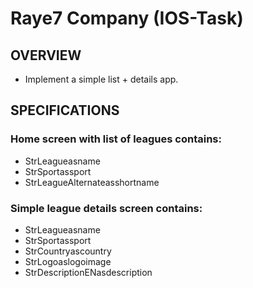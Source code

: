 # Raye7 Company (IOS-Task)


## OVERVIEW
- Implement a simple list + details app.
## SPECIFICATIONS
### Home screen with list of leagues contains: 
- StrLeagueasname
- StrSportassport
- StrLeagueAlternateasshortname


### Simple league details screen contains: 
- StrLeagueasname
- StrSportassport
- StrCountryascountry
- StrLogoaslogoimage
- StrDescriptionENasdescription
